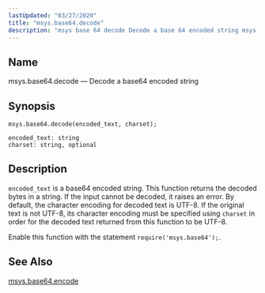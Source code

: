 ```yaml
---
lastUpdated: "03/27/2020"
title: "msys.base64.decode"
description: "msys base 64 decode Decode a base 64 encoded string msys base 64 decode encoded text charset encoded text is a base 64 encoded string This function returns the decoded bytes in a string If the input cannot be decoded it raises an error By default the character encoding for..."
---
```


<a name="lua.ref.msys.base64.decode"></a> 
## Name

msys.base64.decode — Decode a base64 encoded string

<a name="idp17530736"></a> 
## Synopsis

`msys.base64.decode(encoded_text, charset);`

```
encoded_text: string
charset: string, optional
```
<a name="idp17533760"></a> 
## Description

`encoded_text` is a base64 encoded string. This function returns the decoded bytes in a string. If the input cannot be decoded, it raises an error. By default, the character encoding for decoded text is UTF-8\. If the original text is not UTF-8, its character encoding must be specified using `charset` in order for the decoded text returned from this function to be UTF-8.

Enable this function with the statement `require('msys.base64');`.

<a name="idp17537760"></a> 
## See Also

[msys.base64.encode](/momentum/4/lua/ref-msys-base-64-encode)